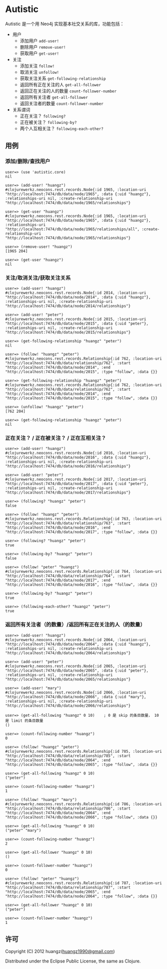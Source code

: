 # Autistic

Autistic 是一个用 Neo4j 实现基本社交关系的库，功能包括：

* 用户
    * 添加用户 ``add-user!``
    * 删除用户 ``remove-user!``
    * 获取用户 ``get-user!``
* 关注
    * 添加关注 ``follow!``
    * 取消关注 ``unfollow!``
    * 获取关注关系 ``get-following-relationship``
    * 返回所有正在关注的人 ``get-all-follower``
    * 返回正在关注的人的数量 ``count-follower-number``
    * 返回所有关注者 ``get-all-follower``
    * 返回关注者的数量 ``count-follower-number``
* 关系谓词
    * 正在关注？ ``following?``
    * 正在被关注？ ``following-by?``
    * 两个人互相关注？ ``following-each-other?``


## 用例

### 添加/删除/查找用户

    user=> (use 'autistic.core)
    nil

    user=> (add-user! "huangz")
    #clojurewerkz.neocons.rest.records.Node{:id 1965, :location-uri "http://localhost:7474/db/data/node/1965", :data {:uid "huangz"}, :relationships-uri nil, :create-relationship-uri "http://localhost:7474/db/data/node/1965/relationships"}

    user=> (get-user "huangz")
    #clojurewerkz.neocons.rest.records.Node{:id 1965, :location-uri "http://localhost:7474/db/data/node/1965", :data {:uid "huangz"}, :relationships-uri "http://localhost:7474/db/data/node/1965/relationships/all", :create-relationship-uri "http://localhost:7474/db/data/node/1965/relationships"}

    user=> (remove-user! "huangz")
    [1965 204]

    user=> (get-user "huangz")
    nil

### 关注/取消关注/获取关注关系

    user=> (add-user! "huangz")
    #clojurewerkz.neocons.rest.records.Node{:id 2014, :location-uri "http://localhost:7474/db/data/node/2014", :data {:uid "huangz"}, :relationships-uri nil, :create-relationship-uri "http://localhost:7474/db/data/node/2014/relationships"}

    user=> (add-user! "peter")
    #clojurewerkz.neocons.rest.records.Node{:id 2015, :location-uri "http://localhost:7474/db/data/node/2015", :data {:uid "peter"}, :relationships-uri nil, :create-relationship-uri "http://localhost:7474/db/data/node/2015/relationships"}

    user=> (get-following-relationship "huangz" "peter")
    nil

    user=> (follow! "huangz" "peter")
    #clojurewerkz.neocons.rest.records.Relationship{:id 762, :location-uri "http://localhost:7474/db/data/relationship/762", :start "http://localhost:7474/db/data/node/2014", :end "http://localhost:7474/db/data/node/2015", :type "follow", :data {}}

    user=> (get-following-relationship "huangz" "peter")
    #clojurewerkz.neocons.rest.records.Relationship{:id 762, :location-uri "http://localhost:7474/db/data/relationship/762", :start "http://localhost:7474/db/data/node/2014", :end "http://localhost:7474/db/data/node/2015", :type "follow", :data {}}

    user=> (unfollow! "huangz" "peter")
    [762 204]

    user=> (get-following-relationship "huangz" "peter")
    nil

### 正在关注？ / 正在被关注？ / 正在互相关注？

    user=> (add-user! "huangz")
    #clojurewerkz.neocons.rest.records.Node{:id 2016, :location-uri "http://localhost:7474/db/data/node/2016", :data {:uid "huangz"}, :relationships-uri nil, :create-relationship-uri "http://localhost:7474/db/data/node/2016/relationships"}

    user=> (add-user! "peter")
    #clojurewerkz.neocons.rest.records.Node{:id 2017, :location-uri "http://localhost:7474/db/data/node/2017", :data {:uid "peter"}, :relationships-uri nil, :create-relationship-uri "http://localhost:7474/db/data/node/2017/relationships"}

    user=> (following? "huangz" "peter")
    false

    user=> (follow! "huangz" "peter")
    #clojurewerkz.neocons.rest.records.Relationship{:id 763, :location-uri "http://localhost:7474/db/data/relationship/763", :start "http://localhost:7474/db/data/node/2016", :end "http://localhost:7474/db/data/node/2017", :type "follow", :data {}}

    user=> (following? "huangz" "peter")
    true

    user=> (following-by? "huangz" "peter")
    false

    user=> (follow! "peter" "huangz")
    #clojurewerkz.neocons.rest.records.Relationship{:id 764, :location-uri "http://localhost:7474/db/data/relationship/764", :start "http://localhost:7474/db/data/node/2017", :end "http://localhost:7474/db/data/node/2016", :type "follow", :data {}}

    user=> (following-by? "huangz" "peter")
    true

    user=> (following-each-other? "huangz" "peter")
    true

### 返回所有关注者（的数量）/返回所有正在关注的人（的数量）

    user=> (add-user! "huangz")
    #clojurewerkz.neocons.rest.records.Node{:id 2064, :location-uri "http://localhost:7474/db/data/node/2064", :data {:uid "huangz"}, :relationships-uri nil, :create-relationship-uri "http://localhost:7474/db/data/node/2064/relationships"}

    user=> (add-user! "peter")
    #clojurewerkz.neocons.rest.records.Node{:id 2065, :location-uri "http://localhost:7474/db/data/node/2065", :data {:uid "peter"}, :relationships-uri nil, :create-relationship-uri "http://localhost:7474/db/data/node/2065/relationships"}

    user=> (add-user! "mary")
    #clojurewerkz.neocons.rest.records.Node{:id 2066, :location-uri "http://localhost:7474/db/data/node/2066", :data {:uid "mary"}, :relationships-uri nil, :create-relationship-uri "http://localhost:7474/db/data/node/2066/relationships"}

    user=> (get-all-following "huangz" 0 10)    ; 0 是 skip 的条目数量， 10 是 limit 的条目数量
    ()

    user=> (count-following-number "huangz")
    0

    user=> (follow! "huangz" "peter")
    #clojurewerkz.neocons.rest.records.Relationship{:id 785, :location-uri "http://localhost:7474/db/data/relationship/785", :start "http://localhost:7474/db/data/node/2064", :end "http://localhost:7474/db/data/node/2065", :type "follow", :data {}}

    user=> (get-all-following "huangz" 0 10)
    ("peter")

    user=> (count-following-number "huangz")
    1

    user=> (follow! "huangz" "mary")
    #clojurewerkz.neocons.rest.records.Relationship{:id 786, :location-uri "http://localhost:7474/db/data/relationship/786", :start "http://localhost:7474/db/data/node/2064", :end "http://localhost:7474/db/data/node/2066", :type "follow", :data {}}

    user=> (get-all-following "huangz" 0 10)
    ("peter" "mary")

    user=> (count-following-number "huangz")
    2

    user=> (get-all-follower "huangz" 0 10)
    ()

    user=> (count-follower-number "huangz")
    0

    user=> (follow! "peter" "huangz")
    #clojurewerkz.neocons.rest.records.Relationship{:id 787, :location-uri "http://localhost:7474/db/data/relationship/787", :start "http://localhost:7474/db/data/node/2065", :end "http://localhost:7474/db/data/node/2064", :type "follow", :data {}}

    user=> (get-all-follower "huangz" 0 10)
    ("peter")

    user=> (count-follower-number "huangz")
    1


## 许可

Copyright (C) 2012 huangz(huangz1990@gmail.com)

Distributed under the Eclipse Public License, the same as Clojure.
